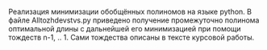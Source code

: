 Реализация минимизации обобщённых полиномов на языке python.
В файле Alltozhdevstvs.py приведено получение промежуточно полинома оптимальной длины с дальнейшей его минимизацией при помощи тождеств n-1, .. 1. Сами тождества описаны в тексте курсовой работы.
